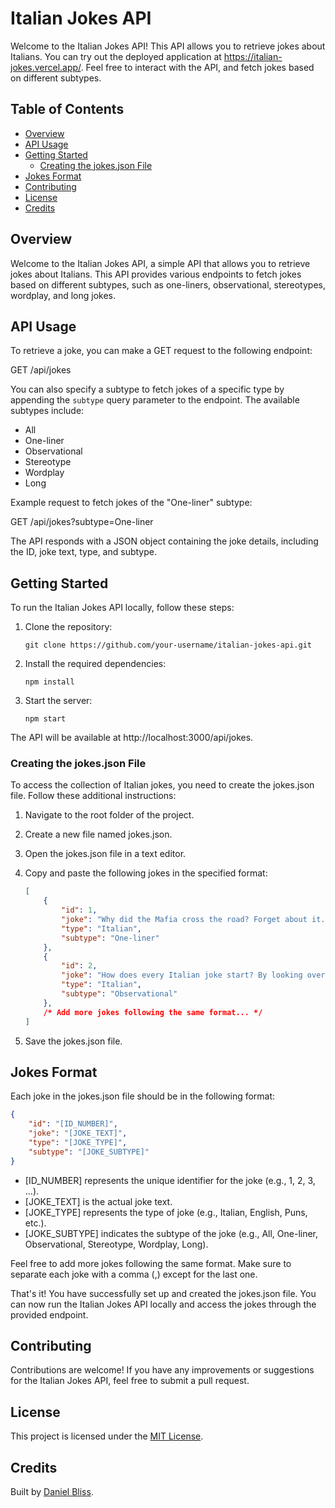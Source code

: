 # Italian Jokes API

Welcome to the Italian Jokes API! This API allows you to retrieve jokes about Italians. You can try out the deployed application at https://italian-jokes.vercel.app/. Feel free to interact with the API, and fetch jokes based on different subtypes.


## Table of Contents
- [Overview](#overview)
- [API Usage](#api-usage)
- [Getting Started](#getting-started)
  - [Creating the jokes.json File](#creating-the-jokesjson-file)
- [Jokes Format](#jokes-format)
- [Contributing](#contributing)
- [License](#license)
- [Credits](#credits)


## Overview
Welcome to the Italian Jokes API, a simple API that allows you to retrieve jokes about Italians. This API provides various endpoints to fetch jokes based on different subtypes, such as one-liners, observational, stereotypes, wordplay, and long jokes.

## API Usage
To retrieve a joke, you can make a GET request to the following endpoint:


GET /api/jokes

You can also specify a subtype to fetch jokes of a specific type by appending the `subtype` query parameter to the endpoint. The available subtypes include:
- All
- One-liner
- Observational
- Stereotype
- Wordplay
- Long

Example request to fetch jokes of the "One-liner" subtype:

GET /api/jokes?subtype=One-liner


The API responds with a JSON object containing the joke details, including the ID, joke text, type, and subtype.

## Getting Started

To run the Italian Jokes API locally, follow these steps:

1. Clone the repository:

    ```
    git clone https://github.com/your-username/italian-jokes-api.git
    ```

2. Install the required dependencies:

    ```
    npm install
    ```

3. Start the server:

    ```
    npm start
    ```

The API will be available at http://localhost:3000/api/jokes.


### Creating the jokes.json File

To access the collection of Italian jokes, you need to create the jokes.json file. Follow these additional instructions:

1. Navigate to the root folder of the project.
2. Create a new file named jokes.json.
3. Open the jokes.json file in a text editor.
4. Copy and paste the following jokes in the specified format:

    ```json
    [
        {
            "id": 1,
            "joke": "Why did the Mafia cross the road? Forget about it.",
            "type": "Italian",
            "subtype": "One-liner"
        },
        {
            "id": 2,
            "joke": "How does every Italian joke start? By looking over your shoulder.",
            "type": "Italian",
            "subtype": "Observational"
        },
        /* Add more jokes following the same format... */
    ]
    ```

5. Save the jokes.json file.


## Jokes Format

Each joke in the jokes.json file should be in the following format:

```json
{
    "id": "[ID_NUMBER]",
    "joke": "[JOKE_TEXT]",
    "type": "[JOKE_TYPE]",
    "subtype": "[JOKE_SUBTYPE]"
}
```

- [ID_NUMBER] represents the unique identifier for the joke (e.g., 1, 2, 3, ...).
- [JOKE_TEXT] is the actual joke text.
- [JOKE_TYPE] represents the type of joke (e.g., Italian, English, Puns, etc.).
- [JOKE_SUBTYPE] indicates the subtype of the joke (e.g., All, One-liner, Observational, Stereotype, Wordplay, Long).

Feel free to add more jokes following the same format. Make sure to separate each joke with a comma (,) except for the last one.

That's it! You have successfully set up and created the jokes.json file. You can now run the Italian Jokes API locally and access the jokes through the provided endpoint.

## Contributing

Contributions are welcome! If you have any improvements or suggestions for the Italian Jokes API, feel free to submit a pull request.

## License

This project is licensed under the [MIT License](LICENSE).

## Credits

Built by [Daniel Bliss](https://github.com/d-bliss/italian-jokes-api).


